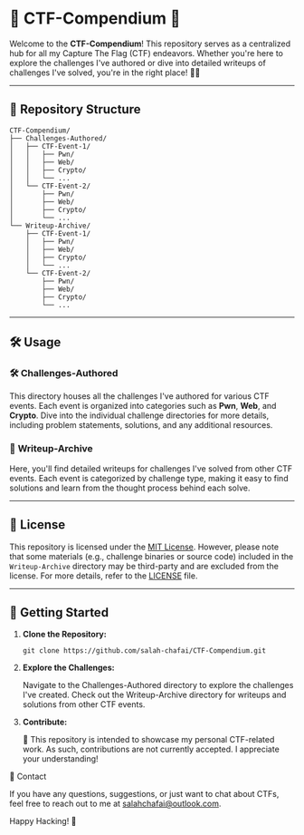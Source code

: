 # 🚩 CTF-Compendium 🚩

Welcome to the **CTF-Compendium**! This repository serves as a centralized hub for all my Capture The Flag (CTF) endeavors. Whether you're here to explore the challenges I've authored or dive into detailed writeups of challenges I've solved, you're in the right place! 🕵️‍♂️

---
## 📂 Repository Structure
```
CTF-Compendium/
├── Challenges-Authored/
│   ├── CTF-Event-1/
│   │   ├── Pwn/
│   │   ├── Web/
│   │   ├── Crypto/
│   │   └── ...
│   └── CTF-Event-2/
│       ├── Pwn/
│       ├── Web/
│       ├── Crypto/
│       └── ...
└── Writeup-Archive/
    ├── CTF-Event-1/
    │   ├── Pwn/
    │   ├── Web/
    │   ├── Crypto/
    │   └── ...
    └── CTF-Event-2/
        ├── Pwn/
        ├── Web/
        ├── Crypto/
        └── ...
```
---

## 🛠️ Usage

### 🛠️ **Challenges-Authored**
This directory houses all the challenges I've authored for various CTF events. Each event is organized into categories such as **Pwn**, **Web**, and **Crypto**. Dive into the individual challenge directories for more details, including problem statements, solutions, and any additional resources.

### 📝 **Writeup-Archive**
Here, you'll find detailed writeups for challenges I've solved from other CTF events. Each event is categorized by challenge type, making it easy to find solutions and learn from the thought process behind each solve.

---

## 📜 License

This repository is licensed under the [MIT License](LICENSE). However, please note that some materials (e.g., challenge binaries or source code) included in the `Writeup-Archive` directory may be third-party and are excluded from the license. For more details, refer to the [LICENSE](LICENSE) file.

---


## 🚀 Getting Started

1. **Clone the Repository:**
   ```
   git clone https://github.com/salah-chafai/CTF-Compendium.git
   ```

2. **Explore the Challenges:**
   
   Navigate to the Challenges-Authored directory to explore the challenges I've created.
   Check out the Writeup-Archive directory for writeups and solutions from other CTF events.
   
4. **Contribute:**
   
   🚫 This repository is intended to showcase my personal CTF-related work. As such, contributions are not currently accepted. I appreciate your understanding!
   
📧 Contact

If you have any questions, suggestions, or just want to chat about CTFs, feel free to reach out to me at salahchafai@outlook.com.

Happy Hacking! 🚩

